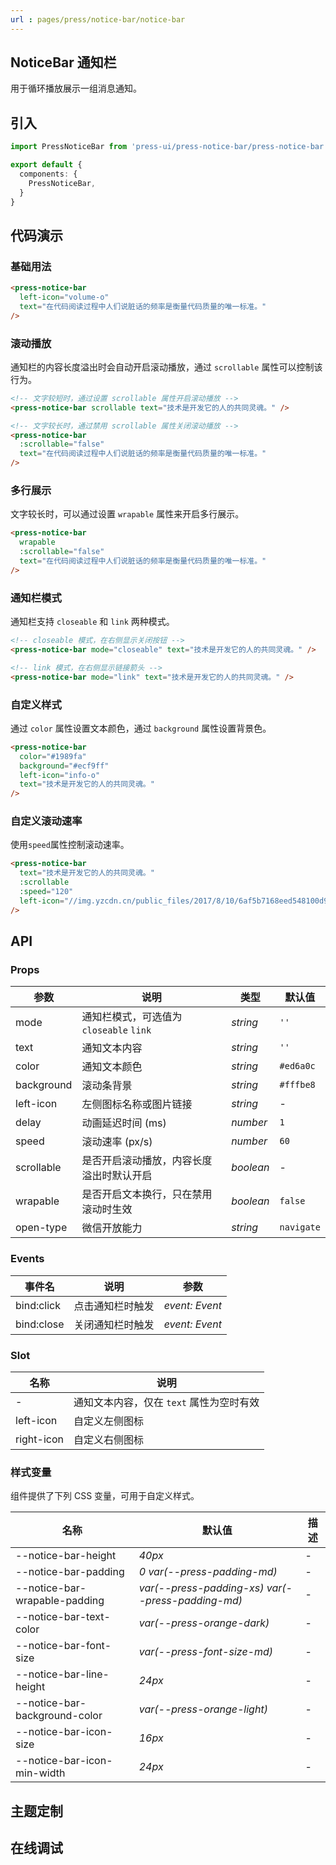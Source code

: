 ```yaml
---
url : pages/press/notice-bar/notice-bar
---
```


## NoticeBar 通知栏

用于循环播放展示一组消息通知。

## 引入

```ts
import PressNoticeBar from 'press-ui/press-notice-bar/press-notice-bar';

export default {
  components: {
    PressNoticeBar,
  }
}
```

## 代码演示

### 基础用法

```html
<press-notice-bar
  left-icon="volume-o"
  text="在代码阅读过程中人们说脏话的频率是衡量代码质量的唯一标准。"
/>
```

### 滚动播放

通知栏的内容长度溢出时会自动开启滚动播放，通过 `scrollable` 属性可以控制该行为。

```html
<!-- 文字较短时，通过设置 scrollable 属性开启滚动播放 -->
<press-notice-bar scrollable text="技术是开发它的人的共同灵魂。" />

<!-- 文字较长时，通过禁用 scrollable 属性关闭滚动播放 -->
<press-notice-bar
  :scrollable="false"
  text="在代码阅读过程中人们说脏话的频率是衡量代码质量的唯一标准。"
/>
```

### 多行展示

文字较长时，可以通过设置 `wrapable` 属性来开启多行展示。

```html
<press-notice-bar
  wrapable
  :scrollable="false"
  text="在代码阅读过程中人们说脏话的频率是衡量代码质量的唯一标准。"
/>
```

### 通知栏模式

通知栏支持 `closeable` 和 `link` 两种模式。

```html
<!-- closeable 模式，在右侧显示关闭按钮 -->
<press-notice-bar mode="closeable" text="技术是开发它的人的共同灵魂。" />

<!-- link 模式，在右侧显示链接箭头 -->
<press-notice-bar mode="link" text="技术是开发它的人的共同灵魂。" />
```

### 自定义样式

通过 `color` 属性设置文本颜色，通过 `background` 属性设置背景色。

```html
<press-notice-bar
  color="#1989fa"
  background="#ecf9ff"
  left-icon="info-o"
  text="技术是开发它的人的共同灵魂。"
/>
```

### 自定义滚动速率

使用`speed`属性控制滚动速率。

```html
<press-notice-bar
  text="技术是开发它的人的共同灵魂。"
  :scrollable
  :speed="120"
  left-icon="//img.yzcdn.cn/public_files/2017/8/10/6af5b7168eed548100d9041f07b7c616.png"
/>
```

## API

### Props

| 参数       | 说明                                     | 类型      | 默认值     |
| ---------- | ---------------------------------------- | --------- | ---------- |
| mode       | 通知栏模式，可选值为 `closeable` `link`  | _string_  | `''`       |
| text       | 通知文本内容                             | _string_  | `''`       |
| color      | 通知文本颜色                             | _string_  | `#ed6a0c`  |
| background | 滚动条背景                               | _string_  | `#fffbe8`  |
| left-icon  | 左侧图标名称或图片链接                   | _string_  | -          |
| delay      | 动画延迟时间 (ms)                        | _number_  | `1`        |
| speed      | 滚动速率 (px/s)                          | _number_  | `60`       |
| scrollable | 是否开启滚动播放，内容长度溢出时默认开启 | _boolean_ | -          |
| wrapable   | 是否开启文本换行，只在禁用滚动时生效     | _boolean_ | `false`    |
| open-type  | 微信开放能力                             | _string_  | `navigate` |

### Events

| 事件名     | 说明             | 参数           |
| ---------- | ---------------- | -------------- |
| bind:click | 点击通知栏时触发 | _event: Event_ |
| bind:close | 关闭通知栏时触发 | _event: Event_ |

### Slot

| 名称       | 说明                                     |
| ---------- | ---------------------------------------- |
| -          | 通知文本内容，仅在 `text` 属性为空时有效 |
| left-icon  | 自定义左侧图标                           |
| right-icon | 自定义右侧图标                           |

### 样式变量

组件提供了下列 CSS 变量，可用于自定义样式。

| 名称                          | 默认值                                            | 描述 |
| ----------------------------- | ------------------------------------------------- | ---- |
| --notice-bar-height           | _40px_                                            | -    |
| --notice-bar-padding          | _0 var(--press-padding-md)_                       | -    |
| --notice-bar-wrapable-padding | _var(--press-padding-xs) var(--press-padding-md)_ | -    |
| --notice-bar-text-color       | _var(--press-orange-dark)_                        | -    |
| --notice-bar-font-size        | _var(--press-font-size-md)_                       | -    |
| --notice-bar-line-height      | _24px_                                            | -    |
| --notice-bar-background-color | _var(--press-orange-light)_                       | -    |
| --notice-bar-icon-size        | _16px_                                            | -    |
| --notice-bar-icon-min-width   | _24px_                                            | -    |

## 主题定制

<theme-config />

## 在线调试

<debug-online />